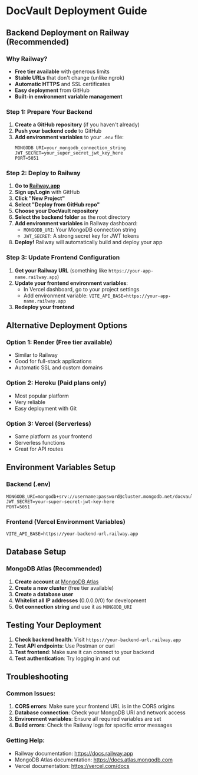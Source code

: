 # DocVault Deployment Guide

## Backend Deployment on Railway (Recommended)

### Why Railway?
- **Free tier available** with generous limits
- **Stable URLs** that don't change (unlike ngrok)
- **Automatic HTTPS** and SSL certificates
- **Easy deployment** from GitHub
- **Built-in environment variable management**

### Step 1: Prepare Your Backend

1. **Create a GitHub repository** (if you haven't already)
2. **Push your backend code** to GitHub
3. **Add environment variables** to your `.env` file:
   ```env
   MONGODB_URI=your_mongodb_connection_string
   JWT_SECRET=your_super_secret_jwt_key_here
   PORT=5051
   ```

### Step 2: Deploy to Railway

1. **Go to [Railway.app](https://railway.app)**
2. **Sign up/Login** with GitHub
3. **Click "New Project"**
4. **Select "Deploy from GitHub repo"**
5. **Choose your DocVault repository**
6. **Select the backend folder** as the root directory
7. **Add environment variables** in Railway dashboard:
   - `MONGODB_URI`: Your MongoDB connection string
   - `JWT_SECRET`: A strong secret key for JWT tokens
8. **Deploy!** Railway will automatically build and deploy your app

### Step 3: Update Frontend Configuration

1. **Get your Railway URL** (something like `https://your-app-name.railway.app`)
2. **Update your frontend environment variables**:
   - In Vercel dashboard, go to your project settings
   - Add environment variable: `VITE_API_BASE=https://your-app-name.railway.app`
3. **Redeploy your frontend**

## Alternative Deployment Options

### Option 1: Render (Free tier available)
- Similar to Railway
- Good for full-stack applications
- Automatic SSL and custom domains

### Option 2: Heroku (Paid plans only)
- Most popular platform
- Very reliable
- Easy deployment with Git

### Option 3: Vercel (Serverless)
- Same platform as your frontend
- Serverless functions
- Great for API routes

## Environment Variables Setup

### Backend (.env)
```env
MONGODB_URI=mongodb+srv://username:password@cluster.mongodb.net/docvault
JWT_SECRET=your-super-secret-jwt-key-here
PORT=5051
```

### Frontend (Vercel Environment Variables)
```
VITE_API_BASE=https://your-backend-url.railway.app
```

## Database Setup

### MongoDB Atlas (Recommended)
1. **Create account** at [MongoDB Atlas](https://www.mongodb.com/atlas)
2. **Create a new cluster** (free tier available)
3. **Create a database user**
4. **Whitelist all IP addresses** (0.0.0.0/0) for development
5. **Get connection string** and use it as `MONGODB_URI`

## Testing Your Deployment

1. **Check backend health**: Visit `https://your-backend-url.railway.app`
2. **Test API endpoints**: Use Postman or curl
3. **Test frontend**: Make sure it can connect to your backend
4. **Test authentication**: Try logging in and out

## Troubleshooting

### Common Issues:
1. **CORS errors**: Make sure your frontend URL is in the CORS origins
2. **Database connection**: Check your MongoDB URI and network access
3. **Environment variables**: Ensure all required variables are set
4. **Build errors**: Check the Railway logs for specific error messages

### Getting Help:
- Railway documentation: https://docs.railway.app
- MongoDB Atlas documentation: https://docs.atlas.mongodb.com
- Vercel documentation: https://vercel.com/docs
